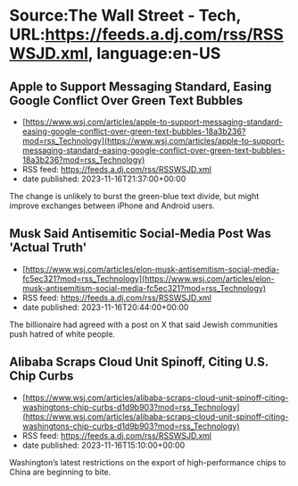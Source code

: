 # Source:The Wall Street - Tech, URL:https://feeds.a.dj.com/rss/RSSWSJD.xml, language:en-US

## Apple to Support Messaging Standard, Easing Google Conflict Over Green Text Bubbles
 - [https://www.wsj.com/articles/apple-to-support-messaging-standard-easing-google-conflict-over-green-text-bubbles-18a3b236?mod=rss_Technology](https://www.wsj.com/articles/apple-to-support-messaging-standard-easing-google-conflict-over-green-text-bubbles-18a3b236?mod=rss_Technology)
 - RSS feed: https://feeds.a.dj.com/rss/RSSWSJD.xml
 - date published: 2023-11-16T21:37:00+00:00

The change is unlikely to burst the green-blue text divide, but might improve exchanges between iPhone and Android users.

## Musk Said Antisemitic Social-Media Post Was 'Actual Truth'
 - [https://www.wsj.com/articles/elon-musk-antisemitism-social-media-fc5ec321?mod=rss_Technology](https://www.wsj.com/articles/elon-musk-antisemitism-social-media-fc5ec321?mod=rss_Technology)
 - RSS feed: https://feeds.a.dj.com/rss/RSSWSJD.xml
 - date published: 2023-11-16T20:44:00+00:00

The billionaire had agreed with a post on X that said Jewish communities push hatred of white people.

## Alibaba Scraps Cloud Unit Spinoff, Citing U.S. Chip Curbs
 - [https://www.wsj.com/articles/alibaba-scraps-cloud-unit-spinoff-citing-washingtons-chip-curbs-d1d9b903?mod=rss_Technology](https://www.wsj.com/articles/alibaba-scraps-cloud-unit-spinoff-citing-washingtons-chip-curbs-d1d9b903?mod=rss_Technology)
 - RSS feed: https://feeds.a.dj.com/rss/RSSWSJD.xml
 - date published: 2023-11-16T15:10:00+00:00

Washington’s latest restrictions on the export of high-performance chips to China are beginning to bite.


